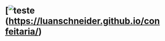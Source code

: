 # [![teste](https://luanschneider.github.io/confeitaria)(https://luanschneider.github.io/confeitaria/)
